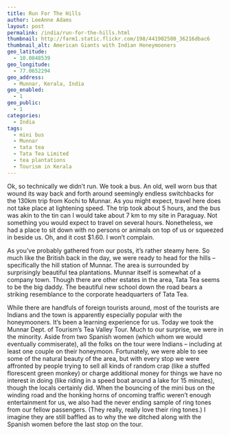 ```yaml
---
title: Run For The Hills
author: LeeAnne Adams
layout: post
permalink: /india/run-for-the-hills.html
thumbnail: http://farm1.static.flickr.com/198/441902500_36216dbac6
thumbnail_alt: American Giants with Indian Honeymooners
geo_latitude:
  - 10.0848539
geo_longitude:
  - 77.0652294
geo_address:
  - Munnar, Kerala, India
geo_enabled:
  - 1
geo_public:
  - 1
categories:
  - India
tags:
  - mini bus
  - Munnar
  - tata tea
  - Tata Tea Limited
  - tea plantations
  - Tourism in Kerala
---
```

Ok, so technically we didn&#8217;t run. We took a bus. An old, well worn bus that wound its way back and forth around seemingly endless switchbacks for the 130km trip from Kochi to Munnar. As you might expect, travel here does not take place at lightening speed. The trip took about 5 hours, and the bus was akin to the tin can I would take about 7 km to my site in Paraguay. Not something you would expect to travel on several hours. Nonetheless, we had a place to sit down with no persons or animals on top of us or squeezed in beside us. Oh, and it cost $1.60. I won&#8217;t complain.

As you&#8217;ve probably gathered from our posts, it&#8217;s rather steamy here. So much like the British back in the day, we were ready to head for the hills &#8211; specifically the hill station of Munnar. The area is surrounded by surprisingly beautiful tea plantations. Munnar itself is somewhat of a company town. Though there are other estates in the area, Tata Tea seems to be the big daddy. The beautiful new school down the road bears a striking resemblance to the corporate headquarters of Tata Tea.

While there are handfuls of foreign tourists around, most of the tourists are Indians and the town is apparently especially popular with the honeymooners. It&#8217;s been a learning experience for us. Today we took the Munnar Dept. of Tourism&#8217;s Tea Valley Tour. Much to our surprise, we were in the minority. Aside from two Spanish women (which whom we would eventually commiserate), all the folks on the tour were Indians &#8211; including at least one couple on their honeymoon. Fortunately, we were able to see some of the natural beauty of the area, but with every stop we were affronted by people trying to sell all kinds of random crap (like a stuffed florescent green monkey) or charge additional money for things we have no interest in doing (like riding in a speed boat around a lake for 15 minutes), though the locals certainly did. When the bouncing of the mini bus on the winding road and the honking horns of oncoming traffic weren&#8217;t enough entertainment for us, we also had the never ending sample of ring tones from our fellow passengers. (They really, really love their ring tones.) I imagine they are still baffled as to why the we ditched along with the Spanish women before the last stop on the tour.